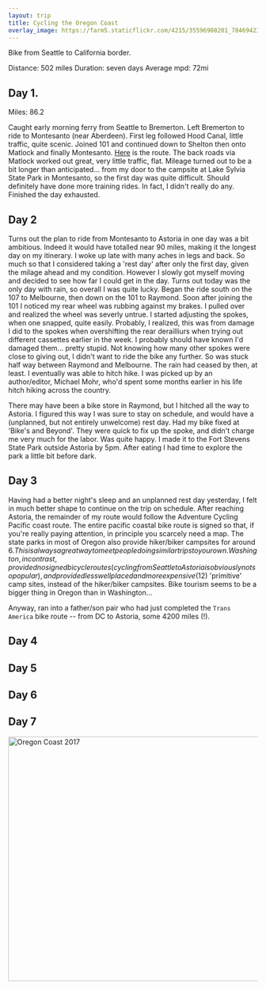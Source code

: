 ```yaml
---
layout: trip
title: Cycling the Oregon Coast
overlay_image: https://farm5.staticflickr.com/4215/35596908201_784694238c_k_d.jpg
---
```


Bike from Seattle to California border. 

Distance: 502 miles
Duration: seven days
Average mpd: 72mi

## Day 1.

Miles: 86.2

Caught early morning ferry from Seattle to Bremerton. Left Bremerton to ride to Montesanto (near Aberdeen). First leg followed Hood Canal, little traffic, quite scenic. Joined 101 and continued down to Shelton then onto Matlock and finally Montesanto. [Here](https://www.google.com/maps/dir/Bremerton,+WA/Montesano,+WA+98563/@47.2478398,-123.5341167,9z/data=!4m19!4m18!1m10!1m1!1s0x549037795212e35b:0xb238651d502a0952!2m2!1d-122.6269768!2d47.5650067!3m4!1m2!1d-123.1111711!2d47.3378553!3s0x5491bf3934055d57:0xeed46ff41291c72c!1m5!1m1!1s0x54922162b92bda33:0x7d3ec398381ee092!2m2!1d-123.6026629!2d46.9812062!3e1) is the route. The back roads via Matlock worked out great, very little traffic, flat. Mileage turned out to be a bit longer than anticipated... from my door to the campsite at Lake Sylvia State Park in Montesanto, so the first day was quite difficult. Should definitely have done more training rides. In fact, I didn't really do any. Finished the day exhausted. 

## Day 2 

Turns out the plan to ride from Montesanto to Astoria in one day was a bit ambitious. Indeed it would have totalled near 90 miles, making it the longest day on my itinerary. I woke up late with many aches in legs and back. So much so that I considered taking a 'rest day' after only the first day, given the milage ahead and my condition. However I slowly got myself moving and decided to see how far I could get in the day. Turns out today was the only day with rain, so overall I was quite lucky. Began the ride south on the 107 to Melbourne, then down on the 101 to Raymond. Soon after joining the 101 I noticed my rear wheel was rubbing against my brakes. I pulled over and realized the wheel was severly untrue. I started adjusting the spokes, when one snapped, quite easily. Probably, I realized, this was from damage I did to the spokes when overshifting the rear derailliurs when trying out different cassettes earlier in the week. I probably should have known I'd damaged them... pretty stupid. Not knowing how many other spokes were close to giving out, I didn't want to ride the bike any further. So was stuck half way between Raymond and Melbourne. The rain had ceased by then, at least. I eventually was able to hitch hike. I was picked up by an author/editor, Michael Mohr, who'd spent some months earlier in his life hitch hiking across the country. 

There may have been a bike store in Raymond, but I hitched all the way to Astoria. I figured this way I was sure to stay on schedule, and would have a (unplanned, but not entirely unwelcome) rest day. Had my bike fixed at 'Bike's and Beyond'. They were quick to fix up the spoke, and didn't charge me very much for the labor. Was quite happy. I made it to the Fort Stevens State Park outside Astoria by 5pm. After eating I had time to explore the park a little bit before dark. 

## Day 3

Having had a better night's sleep and an unplanned rest day yesterday, I felt in much better shape to continue on the trip on schedule. After reaching Astoria, the remainder of my route would follow the Adventure Cycling Pacific coast route. The entire pacific coastal bike route is signed so that, if you're really paying attention, in principle you scarcely need a map. The state parks in most of Oregon also provide hiker/biker campsites for around $6. This is always a great way to meet people doing similar trips to your own. Washington, in contrast, provided no signed bicycle routes (cycling from Seattle to Astoria is obviously not so popular), and provided less well placed and more expensive ($12) 'primitive' camp sites, instead of the hiker/biker campsites. Bike tourism seems to be a bigger thing in Oregon than in Washington...

Anyway, ran into a father/son pair who had just completed the `Trans America` bike route -- from DC to Astoria, some 4200 miles (!). 

## Day 4

## Day 5

## Day 6

## Day 7

<a data-flickr-embed="true"  href="https://www.flickr.com/photos/149922637@N08/albums/72157683024797244" title="Oregon Coast 2017"><img src="https://farm5.staticflickr.com/4215/35596908201_89d23762c5_z.jpg" width="640" height="494" alt="Oregon Coast 2017"></a><script async src="//embedr.flickr.com/assets/client-code.js" charset="utf-8"></script>
